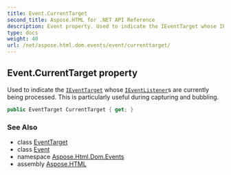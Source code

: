 ```yaml
---
title: Event.CurrentTarget
second_title: Aspose.HTML for .NET API Reference
description: Event property. Used to indicate the IEventTarget whose IEventListeners are currently being processed. This is particularly useful during capturing and bubbling
type: docs
weight: 40
url: /net/aspose.html.dom.events/event/currenttarget/
---
```

## Event.CurrentTarget property

Used to indicate the [`IEventTarget`](../../ieventtarget/) whose [`IEventListener`](../../ieventlistener/)s are currently being processed. This is particularly useful during capturing and bubbling.

```csharp
public EventTarget CurrentTarget { get; }
```

### See Also

* class [EventTarget](../../../aspose.html.dom/eventtarget/)
* class [Event](../)
* namespace [Aspose.Html.Dom.Events](../../../aspose.html.dom.events/)
* assembly [Aspose.HTML](../../../)
